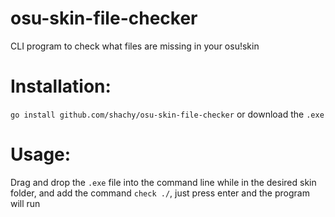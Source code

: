 # osu-skin-file-checker
CLI program to check what files are missing in your osu!skin

# Installation:

`go install github.com/shachy/osu-skin-file-checker`
or download the `.exe`

# Usage:

Drag and drop the `.exe` file into the command line while in the desired skin folder, and add the command `check ./`, just press enter and the program will run

